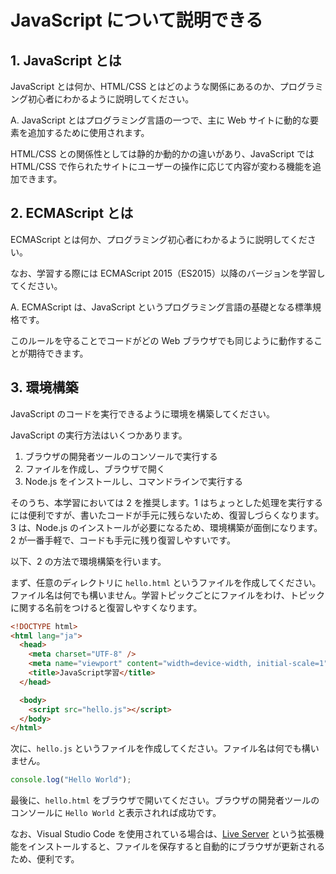 # JavaScript について説明できる

## 1. JavaScript とは

JavaScript とは何か、HTML/CSS とはどのような関係にあるのか、プログラミング初心者にわかるように説明してください。

A. JavaScript とはプログラミング言語の一つで、主に Web サイトに動的な要素を追加するために使用されます。

HTML/CSS との関係性としては静的か動的かの違いがあり、JavaScript では HTML/CSS で作られたサイトにユーザーの操作に応じて内容が変わる機能を追加できます。

## 2. ECMAScript とは

ECMAScript とは何か、プログラミング初心者にわかるように説明してください。

なお、学習する際には ECMAScript 2015（ES2015）以降のバージョンを学習してください。

A. ECMAScript は、JavaScript というプログラミング言語の基礎となる標準規格です。

このルールを守ることでコードがどの Web ブラウザでも同じように動作することが期待できます。

## 3. 環境構築

JavaScript のコードを実行できるように環境を構築してください。

JavaScript の実行方法はいくつかあります。

1. ブラウザの開発者ツールのコンソールで実行する
2. ファイルを作成し、ブラウザで開く
3. Node.js をインストールし、コマンドラインで実行する

そのうち、本学習においては 2 を推奨します。1 はちょっとした処理を実行するには便利ですが、書いたコードが手元に残らないため、復習しづらくなります。3 は、Node.js のインストールが必要になるため、環境構築が面倒になります。2 が一番手軽で、コードも手元に残り復習しやすいです。

以下、2 の方法で環境構築を行います。

まず、任意のディレクトリに `hello.html` というファイルを作成してください。ファイル名は何でも構いません。学習トピックごとにファイルをわけ、トピックに関する名前をつけると復習しやすくなります。

```html
<!DOCTYPE html>
<html lang="ja">
  <head>
    <meta charset="UTF-8" />
    <meta name="viewport" content="width=device-width, initial-scale=1" />
    <title>JavaScript学習</title>
  </head>

  <body>
    <script src="hello.js"></script>
  </body>
</html>
```

次に、`hello.js` というファイルを作成してください。ファイル名は何でも構いません。

```js
console.log("Hello World");
```

最後に、`hello.html` をブラウザで開いてください。ブラウザの開発者ツールのコンソールに `Hello World` と表示されれば成功です。

なお、Visual Studio Code を使用されている場合は、[Live Server](https://marketplace.visualstudio.com/items?itemName=ritwickdey.LiveServer) という拡張機能をインストールすると、ファイルを保存すると自動的にブラウザが更新されるため、便利です。
